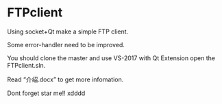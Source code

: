 # FTPclient
Using socket+Qt make a simple FTP client.

Some error-handler need to be improved.


You should clone the master and use VS-2017 with Qt Extension open the FTPclient.sln.

Read “介绍.docx” to get more infomation.

Dont forget star me!! xdddd
